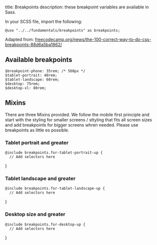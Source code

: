 title: Breakpoints
description: these breakpoint variables are available in Sass.

In your SCSS file, import the following:

    @use "../../fundamentals/breakpoints" as breakpoints;

Adapted from: [freecodecamp.org/news/the-100-correct-way-to-do-css-breakpoints-88d6a5ba1862/](https://www.freecodecamp.org/news/the-100-correct-way-to-do-css-breakpoints-88d6a5ba1862/)

## Available breakpoints

    $breakpoint-phone: 35rem; /* 560px */
    $tablet-portrait: 40rem;
    $tablet-landscape: 60rem;
    $desktop: 75rem;
    $desktop-xl: 80rem;

## Mixins

There are three Mixins provided. We follow the mobile first principle and start with the styling for smaller screens / sttyling that fits all screen sizes and add breakpoints for bigger screens whren needed. Please use breakpoints as little es possible.

### Tablet portrait and greater

    @include breakpoints.for-tablet-portrait-up {
      // Add selectors here

}

### Tablet landscape and greater

    @include breakpoints.for-tablet-landscape-up {
      // Add selectors here

}

### Desktop size and greater

    @include breakpoints.for-desktop-up {
      // Add selectors here

}
